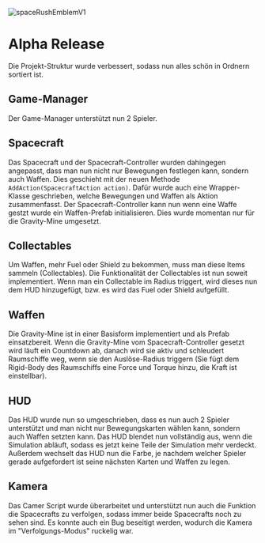![spaceRushEmblemV1](/Users/jakob/Beuth/programming/SpaceRush/Projektdokumentation/images/spaceRushLogo.jpg)

# Alpha Release

Die Projekt-Struktur wurde verbessert, sodass nun alles schön in Ordnern sortiert ist.

## Game-Manager

Der Game-Manager unterstützt nun 2 Spieler.

## Spacecraft

Das Spacecraft und der Spacecraft-Controller wurden dahingegen angepasst, dass man nun nicht nur Bewegungen festlegen kann, sondern auch Waffen. Dies geschieht mit der neuen Methode  `AddAction(SpacecraftAction action)`. Dafür wurde auch eine Wrapper-Klasse geschrieben, welche Bewegungen und Waffen als Aktion zusammenfasst. Der Spacecraft-Controller kann nun wenn eine Waffe gestzt wurde ein Waffen-Prefab initialisieren. Dies wurde momentan nur für die Gravity-Mine umgesetzt.

## Collectables

Um Waffen, mehr Fuel oder Shield zu bekommen, muss man diese Items sammeln (Collectables). Die Funktionalität der Collectables ist nun soweit implementiert. Wenn man ein Collectable im Radius triggert, wird dieses nun dem HUD hinzugefügt, bzw. es wird das Fuel oder Shield aufgefüllt.

## Waffen

Die Gravity-Mine ist in einer Basisform implementiert und als Prefab einsatzbereit. Wenn die Gravity-Mine vom Spacecraft-Controller gesetzt wird läuft ein Countdown ab, danach wird sie aktiv und schleudert Raumschiffe weg, wenn sie den Auslöse-Radius triggern (Sie fügt dem Rigid-Body des Raumschiffs eine Force und Torque hinzu, die Kraft ist einstellbar).

## HUD

Das HUD wurde nun so umgeschrieben, dass es nun auch 2 Spieler unterstützt und man nicht nur Bewegungskarten wählen kann, sondern auch Waffen setzten kann. Das HUD blendet nun vollständig aus, wenn die Simulation abläuft, sodass es jetzt keine Teile der Simulation mehr verdeckt. Außerdem wechselt das HUD nun die Farbe, je nachdem welcher Spieler gerade aufgefordert ist seine nächsten Karten und Waffen zu legen.

## Kamera

Das Camer Script wurde überarbeitet und unterstützt nun auch die Funktion die Spacecrafts zu verfolgen, sodass immer beide Spacecrafts noch zu sehen sind. Es konnte auch ein Bug beseitigt werden, wodurch die Kamera im "Verfolgungs-Modus" ruckelig war.